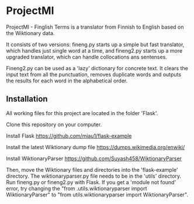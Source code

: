# ProjectMI

ProjectMI - Finglish Terms is a translator from Finnish to English based on the Wiktionary data. 

It consists of two versions: fineng.py starts up a simple but fast translator, which handles just single word at a time, and fineng2.py starts up a more upgraded translator, which can handle collocations ans sentenses. 

Fineng2.py can be used as a 'lazy' dictionary for concrete text. It clears the input text from all the punctuation, removes duplicate words and outputs the results for each word in the alphabetical order.

## Installation

All working files for this project are located in the folder 'Flask'. 

Clone this repository on your computer.

Install Flask
https://github.com/miau1/flask-example

Install the latest Wiktionary dump file
https://dumps.wikimedia.org/enwiki/

Install WiktionaryParser
https://github.com/Suyash458/WiktionaryParser

Then, move the Wiktionary files and directories into the 'flask-example' directory. The wiktionaryparser.py file needs to be in the 'utils' directory. Run fineng.py or fineng2.py with Flask. If you get a 'module not found' error, try changing the "from .utils.wiktionaryparser import WiktionaryParser" to "from utils.wiktionaryparser import WiktionaryParser". 

